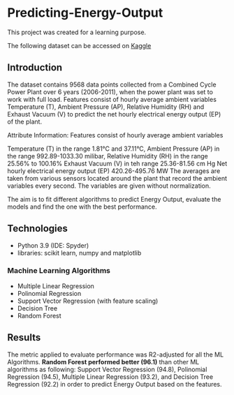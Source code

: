 # Predicting-Energy-Output

This project was created for a learning purpose. 

The following dataset can be accessed on [Kaggle](https://www.kaggle.com/gova26/airpressure)

## Introduction

The dataset contains 9568 data points collected from a Combined Cycle Power Plant over 6 years (2006-2011), when the power plant was set to work with full load. Features consist of hourly average ambient variables Temperature (T), Ambient Pressure (AP), Relative Humidity (RH) and Exhaust Vacuum (V) to predict the net hourly electrical energy output (EP) of the plant.

Attribute Information:
Features consist of hourly average ambient variables

Temperature (T) in the range 1.81°C and 37.11°C,
Ambient Pressure (AP) in the range 992.89-1033.30 milibar,
Relative Humidity (RH) in the range 25.56% to 100.16%
Exhaust Vacuum (V) in teh range 25.36-81.56 cm Hg
Net hourly electrical energy output (EP) 420.26-495.76 MW
The averages are taken from various sensors located around the plant that record the ambient variables every second. The variables are given without normalization.

The aim is to fit different algorithms to predict Energy Output, evaluate the models and find the one with the best performance.

## Technologies

- Python 3.9 (IDE: Spyder)
- libraries: scikit learn, numpy and matplotlib

### Machine Learning Algorithms
- Multiple Linear Regression
- Polinomial Regression
- Support Vector Regression (with feature scaling)
- Decision Tree
- Random Forest

## Results
The metric applied to evaluate performance was R2-adjusted for all the ML Algorithms. **Random Forest performed better (96.1)** than other ML algorithms as following: Support Vector Regression (94.8), Polinomial Regression (94.5), Multiple Linear Regression (93.2), and Decision Tree Regression (92.2) in order to predict Energy Output based on the features.   


